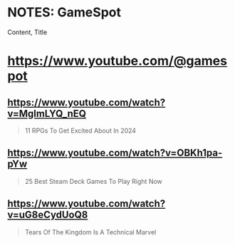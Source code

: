 # NOTES: GameSpot

Content, Title

# https://www.youtube.com/@gamespot

## https://www.youtube.com/watch?v=MglmLYQ_nEQ

> 11 RPGs To Get Excited About In 2024 

## https://www.youtube.com/watch?v=OBKh1pa-pYw

> 25 Best Steam Deck Games To Play Right Now 

## https://www.youtube.com/watch?v=uG8eCydUoQ8

> Tears Of The Kingdom Is A Technical Marvel 
